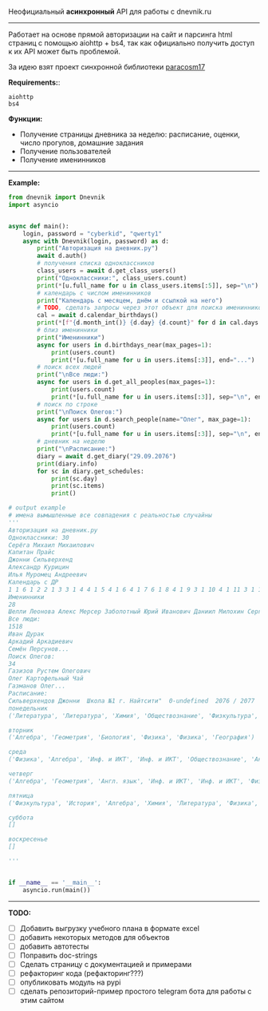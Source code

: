 
Неофициальный __асинхронный__ API для работы с dnevnik.ru
___

Работает на основе прямой авторизации на сайт и парсинга html страниц с помощью aiohttp + bs4, так как официально 
получить доступ к их API может быть проблемой.

За идею взят проект синхронной библиотеки [paracosm17](https://github.com/paracosm17/dnevnikru)

**Requirements:**:
```
aiohttp
bs4
```

**Функции:**
* Получение страницы дневника за неделю: расписание, оценки, число прогулов, домашние задания
* Получение пользователей
* Получение именинников
___
**Example:**

```python
from dnevnik import Dnevnik
import asyncio


async def main():
    login, password = "cyberkid", "qwerty1"
    async with Dnevnik(login, password) as d:
        print("Авторизация на дневник.ру")
        await d.auth()
        # получения списка одноклассников
        class_users = await d.get_class_users()
        print("Одноклассники:", class_users.count)
        print(*[u.full_name for u in class_users.items[:5]], sep="\n")
        # календарь с числом именинников
        print("Календарь с месяцем, днём и ссылкой на него")
        # TODO, сделать запросы через этот объект для поиска именинников
        cal = await d.calendar_birthdays()
        print(*[f"{d.month_int()} {d.day} {d.count}" for d in cal.days[:12]])
        # близ именинники
        print("Именинники")
        async for users in d.birthdays_near(max_pages=1):
            print(users.count)
            print(*[u.full_name for u in users.items[:3]], end="...")
        # поиск всех людей
        print("\nВсе люди:")
        async for users in d.get_all_peoples(max_pages=1):
            print(users.count)
            print(*[u.full_name for u in users.items[:3]], sep="\n", end="...")
        # поиск по строке
        print("\nПоиск Олегов:")
        async for users in d.search_people(name="Олег", max_page=1):
            print(users.count)
            print(*[u.full_name for u in users.items[:3]], sep="\n", end="...")
        # дневник на неделю
        print("\nРасписание:")
        diary = await d.get_diary("29.09.2076")
        print(diary.info)
        for sc in diary.get_schedules:
            print(sc.day)
            print(sc.items)
            print()

# output example
# имена вымышленные все совпадения с реальностью случайны
'''
Авторизация на дневник.ру
Одноклассники: 30
Серёга Михаил Михаилович
Капитан Прайс
Джонни Сильверхенд
Александр Курицин
Илья Муромец Андреевич
Календарь с ДР
1 1 6 1 2 2 1 3 3 1 4 4 1 5 4 1 6 4 1 7 6 1 8 4 1 9 3 1 10 4 1 11 3 1 12 6
Именинники
28
Шелли Леонова Алекс Мерсер Заболотный Юрий Иванович Даниил Милохин Сергеевич...
Все люди:
1518
Иван Дурак
Аркадий Аркадиевич
Семён Персунов...
Поиск Олегов:
34
Газизов Рустем Олегович
Олег Картофельный Чай
Газманов Олег...
Расписание:
Сильверхендов Джонни  Школа №1 г. Найтсити"  0-undefined  2076 / 2077  с 29.09 по 05.10
понедельник
('Литература', 'Литература', 'Химия', 'Обществознание', 'Физкультура', 'История')

вторник
('Алгебра', 'Геометрия', 'Биология', 'Физика', 'Физика', 'География')

среда
('Физика', 'Алгебра', 'Инф. и ИКТ', 'Инф. и ИКТ', 'Обществознание', 'Англ. язык', 'ОБЖ')

четверг
('Алгебра', 'Геометрия', 'Англ. язык', 'Инф. и ИКТ', 'Инф. и ИКТ', 'Физика', 'Рус. язык')

пятница
('Физкультура', 'История', 'Алгебра', 'Химия', 'Литература', 'Физика', 'Англ. язык')

суббота
[]

воскресенье
[]

'''


if __name__ == '__main__':
    asyncio.run(main())

```
___
**TODO:**

- [ ] Добавить выгрузку учебного плана в формате excel
- [ ] добавить некоторых методов для объектов
- [ ] добавить автотесты
- [ ] Поправить doc-strings
- [ ] Сделать страницу с документацией и примерами
- [ ] рефакторинг кода (рефакторинг???)
- [ ] опубликовать модуль на pypi
- [ ] сделать репозиторий-пример простого telegram бота для работы с этим сайтом
